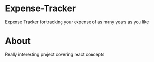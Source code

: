 # Expense-Tracker
Expense Tracker for tracking your expense of as many years as you like

# About
Really interesting project covering  react concepts
